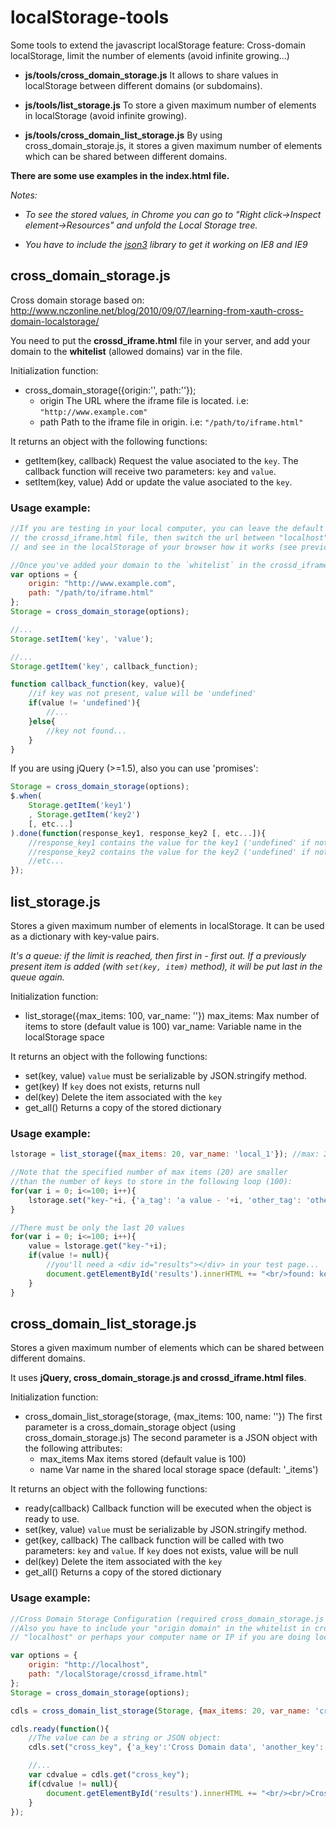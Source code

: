 localStorage-tools
==================

Some tools to extend the javascript localStorage feature: Cross-domain localStorage, limit the number of elements (avoid infinite growing...)

* **js/tools/cross_domain_storage.js**
  It allows to share values in localStorage between different domains (or subdomains).

* **js/tools/list_storage.js**
  To store a given maximum number of elements in localStorage (avoid infinite growing).

* **js/tools/cross_domain_list_storage.js**
  By using cross_domain_storaje.js, it stores a given maximum number of elements which can be shared between different domains.

**There are some use examples in the index.html file.**

*Notes:*

* *To see the stored values, in Chrome you can go to "Right click->Inspect element->Resources" and unfold the Local Storage tree.*

* *You have to include the [json3](http://bestiejs.github.io/json3/) library to get it working on IE8 and IE9*


cross_domain_storage.js
-----------------------

Cross domain storage based on: http://www.nczonline.net/blog/2010/09/07/learning-from-xauth-cross-domain-localstorage/

You need to put the **crossd_iframe.html** file in your server, and add your domain to the **whitelist** (allowed domains) var in the file.

Initialization function:
* cross_domain_storage({origin:'', path:''});
    * origin The URL where the iframe file is located. i.e: `"http://www.example.com"`
    * path Path to the iframe file in origin. i.e: `"/path/to/iframe.html"`

It returns an object with the following functions:
* getItem(key, callback)
  Request the value asociated to the `key`.
  The callback function will receive two parameters: `key` and `value`.
* setItem(key, value)
  Add or update the value asociated to the `key`.

### Usage example:

```javascript
//If you are testing in your local computer, you can leave the default values in
// the crossd_iframe.html file, then switch the url between "localhost" and "127.0.0.1",
// and see in the localStorage of your browser how it works (see previous Notes).

//Once you've added your domain to the `whitelist` in the crossd_iframe.html:
var options = {
    origin: "http://www.example.com",
    path: "/path/to/iframe.html"
};
Storage = cross_domain_storage(options);

//...
Storage.setItem('key', 'value');

//...
Storage.getItem('key', callback_function);

function callback_function(key, value){
    //if key was not present, value will be 'undefined'
	if(value != 'undefined'){
        //...
    }else{
        //key not found...
    }
}
```

If you are using jQuery (>=1.5), also you can use 'promises':

```javascript
Storage = cross_domain_storage(options);
$.when(
    Storage.getItem('key1')
    , Storage.getItem('key2')
    [, etc...]
).done(function(response_key1, response_key2 [, etc...]){
    //response_key1 contains the value for the key1 ('undefined' if not found)
    //response_key2 contains the value for the key2 ('undefined' if not found)
    //etc...
});
```

list_storage.js
-----------

Stores a given maximum number of elements in localStorage.
It can be used as a dictionary with key-value pairs.

*It's a queue: if the limit is reached, then first in - first out.*
*If a previously present item is added (with `set(key, item)` method), it will be put last in the queue again.*

Initialization function:
* list_storage({max_items: 100, var_name: ''})
  max_items: Max number of items to store (default value is 100)
  var_name: Variable name in the localStorage space

It returns an object with the following functions:
  * set(key, value)
    `value` must be serializable by JSON.stringify method.
  * get(key)
    If `key` does not exists, returns null
  * del(key)
    Delete the item associated with the `key`
  * get_all()
    Returns a copy of the stored dictionary

### Usage example:

```javascript
lstorage = list_storage({max_items: 20, var_name: 'local_1'}); //max: 20 items

//Note that the specified number of max items (20) are smaller
//than the number of keys to store in the following loop (100):
for(var i = 0; i<=100; i++){
    lstorage.set("key-"+i, {'a_tag': 'a value - '+i, 'other_tag': 'other value - '+i});
}

//There must be only the last 20 values
for(var i = 0; i<=100; i++){
    value = lstorage.get("key-"+i);
    if(value != null){
        //you'll need a <div id="results"></div> in your test page...
        document.getElementById('results').innerHTML += "<br/>found: key-"+i+", value: "+JSON.stringify(value);
    }
}
```

cross_domain_list_storage.js
------------------------

Stores a given maximum number of elements which can be shared between different domains.

It uses **jQuery, cross_domain_storage.js and crossd_iframe.html files**.

Initialization function:
* cross_domain_list_storage(storage, {max_items: 100, name: ''})
  The first parameter is a cross_domain_storage object (using cross_domain_storage.js)
  The second parameter is a JSON object with the following attributes:
  * max_items Max items stored (default value is 100)
  * name Var name in the shared local storage space (default: '_items')

It returns an object with the following functions:
  * ready(callback)
    Callback function will be executed when the object is ready to use.
  * set(key, value)
    `value` must be serializable by JSON.stringify method.
  * get(key, callback)
    The callback function will be called with two parameters: `key` and `value`.
    If `key` does not exists, value will be null
  * del(key)
    Delete the item associated with the `key`
  * get_all()
    Returns a copy of the stored dictionary

### Usage example:

```javascript
//Cross Domain Storage Configuration (required cross_domain_storage.js and crossd_iframe.html files).
//Also you have to include your "origin domain" in the whitelist in crossd_iframe.html (in this case would be
// "localhost" or perhaps your computer name or IP if you are doing local testing...):

var options = {
    origin: "http://localhost",
    path: "/localStorage/crossd_iframe.html"
};
Storage = cross_domain_storage(options);

cdls = cross_domain_list_storage(Storage, {max_items: 20, var_name: 'crossD_storage'});

cdls.ready(function(){
    //The value can be a string or JSON object:
    cdls.set("cross_key", {'a_key':'Cross Domain data', 'another_key':'another Cross Domain data...'});

    //...
    var cdvalue = cdls.get("cross_key");
    if(cdvalue != null){
        document.getElementById('results').innerHTML += "<br/><br/>Cross Domain list value: " + JSON.stringify(cdvalue) + "<br/><br/>";
    }
});
```
